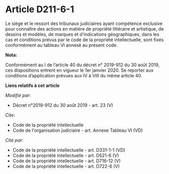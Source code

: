 # Article D211-6-1

Le siège et le ressort des   tribunaux judiciaires ayant compétence exclusive pour connaître des actions en matière de
propriété littéraire et artistique, de dessins et modèles, de marques et d'indications géographiques, dans les cas et
conditions prévus par le code de la propriété intellectuelle, sont fixés conformément au tableau VI annexé au présent code.

**Nota:**

Conformément au I de l’article 40 du décret n° 2019-912 du 30 août 2019, ces dispositions entrent en vigueur le 1er janvier
2020. Se reporter aux conditions d’application prévues aux IV à VIII du même article 40.

**Liens relatifs à cet article**

_Modifié par_:

  - Décret n°2019-912 du 30 août 2019 - art. 23 (V)

_Cite_:

  - Code de la propriété intellectuelle
  - Code de l'organisation judiciaire - art. Annexe Tableau VI (VD)

_Cité par_:

  - Code de la propriété intellectuelle - art. D331-1-1 (VD)
  - Code de la propriété intellectuelle - art. D521-6 (V)
  - Code de la propriété intellectuelle - art. D716-12 (V)
  - Code de la propriété intellectuelle - art. D722-6 (V)
